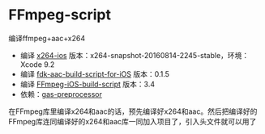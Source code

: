 # FFmpeg-script
编译ffmpeg+aac+x264

* 编译 [x264-ios][3] 版本：x264-snapshot-20160814-2245-stable，环境：Xcode 9.2
* 编译 [fdk-aac-build-script-for-iOS][2] 版本：0.1.5
* 编译 [FFmpeg-iOS-build-script][1] 版本：3.4
* 依赖：[gas-preprocessor][4]

在FFmpeg库里编译x264和aac的话，预先编译好x264和aac。然后把编译好的FFmpeg库连同编译好的x264和aac库一同加入项目了，引入头文件就可以用了

[1]: https://github.com/kewlbear/FFmpeg-iOS-build-script
[2]: https://github.com/kewlbear/fdk-aac-build-script-for-iOS
[3]: https://github.com/kewlbear/x264-ios
[4]: https://github.com/yuvi/gas-preprocessor
